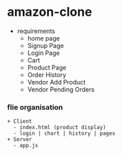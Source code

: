 # amazon-clone

+ requirements
    - home page
    - Signup Page
    - Login Page
    - Cart
    - Product Page
    - Order History
    - Vendor Add Product
    - Vendor Pending Orders


### flie organisation

    + Client
      - index.html (product display)
      - login | chart | history | pages
    + Server
      - app.js
      